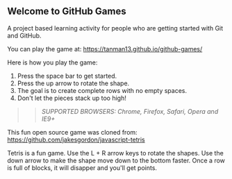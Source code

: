 ## Welcome to GitHub Games

A project based learning activity for people who are getting started with Git and GitHub.

You can play the game at: https://tanman13.github.io/github-games/

Here is how you play the game:
1. Press the space bar to get started.
2. Press the up arrow to rotate the shape.
3. The goal is to create complete rows with no empty spaces.
4. Don't let the pieces stack up too high!

>> _*SUPPORTED BROWSERS*: Chrome, Firefox, Safari, Opera and IE9+_

This fun open source game was cloned from: https://github.com/jakesgordon/javascript-tetris

Tetris is a fun game.  Use the L + R arrow keys to rotate the shapes.  Use the down arrow to make the shape move down to the bottom faster.  Once a row is full of blocks, it will disapper and you'll get points.
